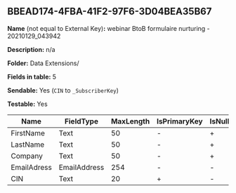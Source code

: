 ## BBEAD174-4FBA-41F2-97F6-3D04BEA35B67

**Name** (not equal to External Key)**:** webinar BtoB formulaire nurturing - 20210129_043942

**Description:** n/a

**Folder:** Data Extensions/

**Fields in table:** 5

**Sendable:** Yes (`CIN` to `_SubscriberKey`)

**Testable:** Yes

| Name | FieldType | MaxLength | IsPrimaryKey | IsNullable | DefaultValue |
| --- | --- | --- | --- | --- | --- |
| FirstName | Text | 50 | - | + |  |
| LastName | Text | 50 | - | + |  |
| Company | Text | 50 | - | + |  |
| EmailAdress | EmailAddress | 254 | - | - |  |
| CIN | Text | 20 | + | - |  |
